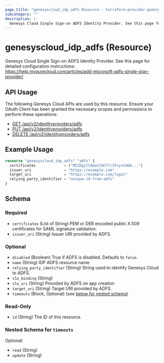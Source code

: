 ```yaml
---
page_title: "genesyscloud_idp_adfs Resource - terraform-provider-genesyscloud"
subcategory: ""
description: |-
  Genesys Cloud Single Sign-on ADFS Identity Provider. See this page for detailed configuration instructions: https://help.mypurecloud.com/articles/add-microsoft-adfs-single-sign-provider/
---
```

# genesyscloud_idp_adfs (Resource)

Genesys Cloud Single Sign-on ADFS Identity Provider. See this page for detailed configuration instructions: https://help.mypurecloud.com/articles/add-microsoft-adfs-single-sign-provider/

## API Usage
The following Genesys Cloud APIs are used by this resource. Ensure your OAuth Client has been granted the necessary scopes and permissions to perform these operations:

* [GET /api/v2/identityproviders/adfs](https://developer.mypurecloud.com/api/rest/v2/identityprovider/#get-api-v2-identityproviders-adfs)
* [PUT /api/v2/identityproviders/adfs](https://developer.mypurecloud.com/api/rest/v2/identityprovider/#put-api-v2-identityproviders-adfs)
* [DELETE /api/v2/identityproviders/adfs](https://developer.mypurecloud.com/api/rest/v2/identityprovider/#delete-api-v2-identityproviders-adfs)

## Example Usage

```terraform
resource "genesyscloud_idp_adfs" "adfs" {
  certificates             = ["MIIDgjCCAmoCCQCY7/3Fvy+CmDA..."]
  issuer_uri               = "https://example.com"
  target_uri               = "https://example.com/login"
  relying_party_identifier = "unique-id-from-adfs"
}
```

<!-- schema generated by tfplugindocs -->
## Schema

### Required

- `certificates` (List of String) PEM or DER encoded public X.509 certificates for SAML signature validation.
- `issuer_uri` (String) Issuer URI provided by ADFS.

### Optional

- `disabled` (Boolean) True if ADFS is disabled. Defaults to `false`.
- `name` (String) IDP ADFS resource name
- `relying_party_identifier` (String) String used to identify Genesys Cloud to ADFS.
- `slo_binding` (String)
- `slo_uri` (String) Provided by ADFS on app creation
- `target_uri` (String) Target URI provided by ADFS.
- `timeouts` (Block, Optional) (see [below for nested schema](#nestedblock--timeouts))

### Read-Only

- `id` (String) The ID of this resource.

<a id="nestedblock--timeouts"></a>
### Nested Schema for `timeouts`

Optional:

- `read` (String)
- `update` (String)

